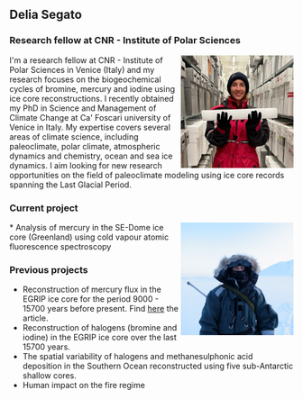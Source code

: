## Delia Segato
### Research fellow at CNR - Institute of Polar Sciences

<img align="right" width="200" height="200" src="Foto_con_icecore.jpg">

I'm a research fellow at CNR - Institute of Polar Sciences in Venice (Italy) and my research focuses on the biogeochemical cycles of bromine, mercury and iodine using ice core reconstructions. I recently obtained my PhD in Science and Management of Climate Change at Ca' Foscari university of Venice in Italy. My expertise covers several areas of climate science, including paleoclimate, polar climate, atmospheric dynamics and chemistry, ocean and sea ice dynamics. 
I aim looking for new research opportunities on the field of paleoclimate modeling using ice core records spanning the Last Glacial Period.


### Current project

<img align="right" width="200" height="200" src="Foto_Svalbard1.JPG">
* Analysis of mercury in the SE-Dome ice core (Greenland) using cold vapour atomic fluorescence spectroscopy


### Previous projects
* Reconstruction of mercury flux in the EGRIP ice core for the period 9000 - 15700 years before present. Find [here](https://www.nature.com/articles/s41561-023-01172-9) the article.
* Reconstruction of halogens (bromine and iodine) in the EGRIP ice core over the last 15700 years.
* The spatial variability of halogens and methanesulphonic acid deposition in the Southern Ocean reconstructed using five sub-Antarctic shallow cores.
* Human impact on the fire regime 

